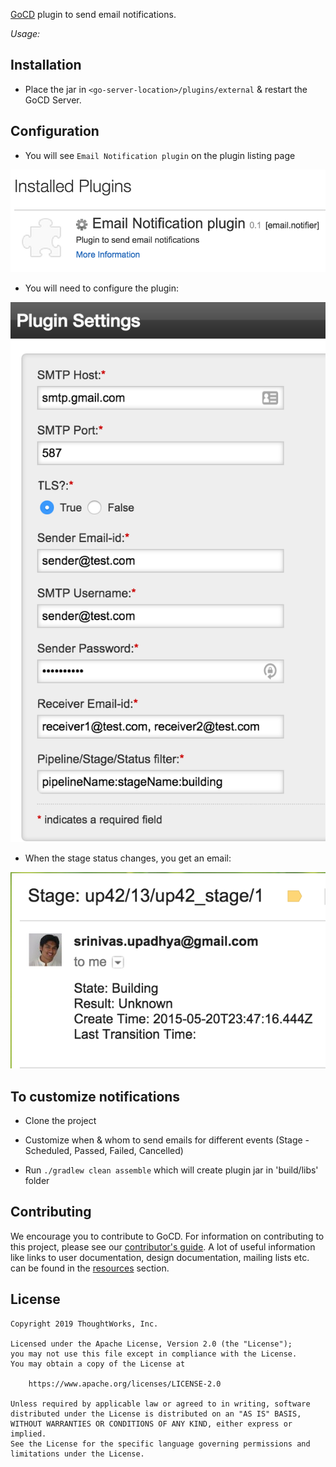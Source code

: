 [GoCD](https://www.gocd.org) plugin to send email notifications.

*Usage:*

## Installation

* Place the jar in `<go-server-location>/plugins/external` & restart the GoCD Server.

## Configuration

- You will see `Email Notification plugin` on the plugin listing page

![Plugins listing page][1]

- You will need to configure the plugin:

![Configure plugin pop-up][2]

- When the stage status changes, you get an email:

![Successful Notification][3]

## To customize notifications

* Clone the project

* Customize when & whom to send emails for different events (Stage - Scheduled, Passed, Failed, Cancelled)

* Run `./gradlew clean assemble` which will create plugin jar in 'build/libs' folder

[1]: images/list-plugin.png  "List Plugin"
[2]: images/configure-plugin.png  "Configure Plugin"
[3]: images/successful-notification.png  "Successful Notification"

## Contributing

We encourage you to contribute to GoCD. For information on contributing to this project, please see our [contributor's guide](https://www.gocd.org/contribute/).
A lot of useful information like links to user documentation, design documentation, mailing lists etc. can be found in the [resources](https://www.gocd.org/community/resources.html) section.

## License

```plain
Copyright 2019 ThoughtWorks, Inc.

Licensed under the Apache License, Version 2.0 (the "License");
you may not use this file except in compliance with the License.
You may obtain a copy of the License at

    https://www.apache.org/licenses/LICENSE-2.0

Unless required by applicable law or agreed to in writing, software
distributed under the License is distributed on an "AS IS" BASIS,
WITHOUT WARRANTIES OR CONDITIONS OF ANY KIND, either express or implied.
See the License for the specific language governing permissions and
limitations under the License.
```
